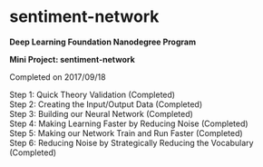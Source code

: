# sentiment-network

**Deep Learning Foundation Nanodegree Program**  

**Mini Project: sentiment-network**    

Completed on 2017/09/18  

Step 1: Quick Theory Validation  (Completed)  
Step 2: Creating the Input/Output Data (Completed)  
Step 3: Building our Neural Network  (Completed)  
Step 4: Making Learning Faster by Reducing Noise (Completed)  
Step 5: Making our Network Train and Run Faster (Completed)   
Step 6: Reducing Noise by Strategically Reducing the Vocabulary (Completed)  
